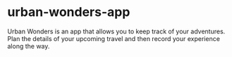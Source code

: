 # urban-wonders-app
Urban Wonders is an app that allows you to keep track of your adventures. Plan the details of your upcoming travel and then record your experience along the way.
